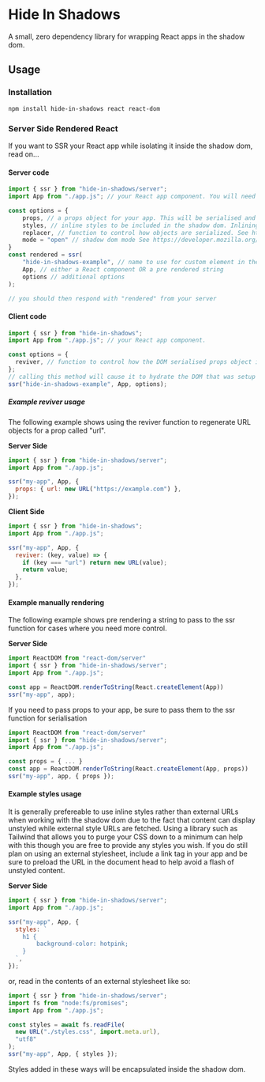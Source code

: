 # Hide In Shadows

A small, zero dependency library for wrapping React apps in the shadow dom.

## Usage

### Installation

```
npm install hide-in-shadows react react-dom
```

### Server Side Rendered React

If you want to SSR your React app while isolating it inside the shadow dom, read on...

#### Server code

```js
import { ssr } from "hide-in-shadows/server";
import App from "./app.js"; // your React app component. You will need to bundle this if it is in JSX.

const options = {
    props, // a props object for your app. This will be serialised and made available when hydrating on the client side.
    styles, // inline styles to be included in the shadow dom. Inlining styles is good for avoiding FOUC issues. See example below.
    replacer, // function to control how objects are serialized. See https://developer.mozilla.org/en-US/docs/Web/JavaScript/Reference/Global_Objects/JSON/stringify
    mode = "open" // shadow dom mode See https://developer.mozilla.org/en-US/docs/Web/API/Web_components/Using_shadow_DOM. Defaults to "open"
}
const rendered = ssr(
    "hide-in-shadows-example", // name to use for custom element in the DOM
    App, // either a React component OR a pre rendered string
    options // additional options
);

// you should then respond with "rendered" from your server
```

#### Client code

```js
import { ssr } from "hide-in-shadows";
import App from "./app.js"; // your React app component.

const options = {
  reviver, // function to control how the DOM serialised props object is deserialised. See https://developer.mozilla.org/en-US/docs/Web/JavaScript/Reference/Global_Objects/JSON/parse.
};
// calling this method will cause it to hydrate the DOM that was setup in the server code section above.
ssr("hide-in-shadows-example", App, options);
```

##### Example reviver usage

The following example shows using the reviver function to regenerate URL objects for a prop called "url".

**Server Side**

```js
import { ssr } from "hide-in-shadows/server";
import App from "./app.js";

ssr("my-app", App, {
  props: { url: new URL("https://example.com") },
});
```

**Client Side**

```js
import { ssr } from "hide-in-shadows";
import App from "./app.js";

ssr("my-app", App, {
  reviver: (key, value) => {
    if (key === "url") return new URL(value);
    return value;
  },
});
```

#### Example manually rendering

The following example shows pre rendering a string to pass to the ssr function for cases where you need more control.

**Server Side**

```js
import ReactDOM from "react-dom/server"
import { ssr } from "hide-in-shadows/server";
import App from "./app.js";

const app = ReactDOM.renderToString(React.createElement(App))
ssr("my-app", app);
```

If you need to pass props to your app, be sure to pass them to the ssr function for serialisation

```js
import ReactDOM from "react-dom/server"
import { ssr } from "hide-in-shadows/server";
import App from "./app.js";

const props = { ... }
const app = ReactDOM.renderToString(React.createElement(App, props))
ssr("my-app", app, { props });
```

#### Example styles usage

It is generally prefereable to use inline styles rather than external URLs when working with the shadow dom due to the fact that content can display unstyled while external style URLs are fetched.
Using a library such as Tailwind that allows you to purge your CSS down to a minimum can help with this though you are free to provide any styles you wish. If you do still plan on using an external stylesheet, include a link tag in your app and be sure to preload the URL in the document head to help avoid a flash of unstyled content.

**Server Side**

```js
import { ssr } from "hide-in-shadows/server";
import App from "./app.js";

ssr("my-app", App, {
  styles: `
    h1 {
        background-color: hotpink;
    }
  `,
});
```

or, read in the contents of an external stylesheet like so:

```js
import { ssr } from "hide-in-shadows/server";
import fs from "node:fs/promises";
import App from "./app.js";

const styles = await fs.readFile(
  new URL("./styles.css", import.meta.url),
  "utf8"
);
ssr("my-app", App, { styles });
```

Styles added in these ways will be encapsulated inside the shadow dom.
